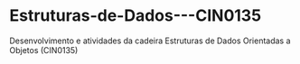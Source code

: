 # Estruturas-de-Dados---CIN0135
Desenvolvimento e atividades da cadeira Estruturas de Dados Orientadas a Objetos (CIN0135)
